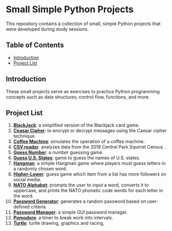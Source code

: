 # Small Simple Python Projects

This repository contains a collection of small, simple Python projects that were developed during study sessions. 

## Table of Contents

- [Introduction](#introduction)
- [Project List](#project-list)

## Introduction

These small projects serve as exercises to practice Python programming concepts such as data structures, control flow, functions, and more. 

## Project List

1. **[BlackJack](https://github.com/alphaKilowhisKEY/small_python_projects/tree/main/blackjack)**: a simplified version of the Blackjack card game.
2. **[Ceasar Cipher](https://github.com/alphaKilowhisKEY/small_python_projects/tree/main/caesar_cipher)**: to encrypt or decrypt messages using the Caesar cipher technique.
3. **[Coffee Machine](https://github.com/alphaKilowhisKEY/small_python_projects/tree/main/coffee%2Bmachine)**: simulates the operation of a coffee machine.
4. **[CSV reader](https://github.com/alphaKilowhisKEY/small_python_projects/tree/main/csv_reader/central_park)**: analyzes data from the 2018 Central Park Squirrel Census .
5. **[Guess Number](https://github.com/alphaKilowhisKEY/small_python_projects/tree/main/guess_number)**: a number guessing game.
6. **[Guess U.S. States](https://github.com/alphaKilowhisKEY/small_python_projects/tree/main/us_states)**: game to guess the names of U.S. states.
7. **[Hangman](https://github.com/alphaKilowhisKEY/small_python_projects/tree/main/hangman)**: a simple Hangman game where players must guess letters in a randomly chosen word.
8. **[Higher-Lower](https://github.com/alphaKilowhisKEY/small_python_projects/tree/main/higher_lower)**: guess game which item from a list has more followers on social media.
9. **[NATO Alphabet](https://github.com/alphaKilowhisKEY/small_python_projects/tree/main/nato_alphabet)**: prompts the user to input a word, converts it to uppercase, and prints the NATO phonetic code words for each letter in the word.
10. **[Password Generator](https://github.com/alphaKilowhisKEY/small_python_projects/tree/main/password_generator)**: generates a random password based on user-defined criteria.
11. **[Password Manager](https://github.com/alphaKilowhisKEY/small_python_projects/blob/main/password_manager/main.py)**: a simple GUI password manager.
12. **[Pomodoro](https://github.com/alphaKilowhisKEY/small_python_projects/tree/main/pomodoro)**: a timer to break work into intervals.
13. **[Turtle](https://github.com/alphaKilowhisKEY/small_python_projects/tree/main/turtle)**: turtle drawing, graphics and racing, 
